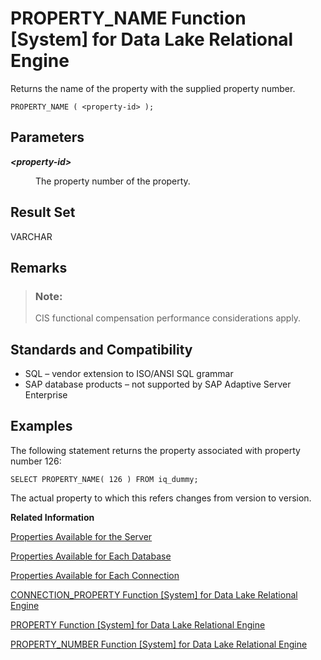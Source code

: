 <!-- loioa570a7e184f2101584578b1e641ba61b -->

# PROPERTY\_NAME Function \[System\] for Data Lake Relational Engine

Returns the name of the property with the supplied property number.



```
PROPERTY_NAME ( <property-id> );
```



<a name="loioa570a7e184f2101584578b1e641ba61b__iq_refbb_883"/>

## Parameters


<dl>
<dt><b>

*<property-id\>*

</b></dt>
<dd>

The property number of the property.



</dd>
</dl>



## Result Set

VARCHAR



<a name="loioa570a7e184f2101584578b1e641ba61b__section_pc3_s44_qbb"/>

## Remarks

> ### Note:  
> CIS functional compensation performance considerations apply.



<a name="loioa570a7e184f2101584578b1e641ba61b__iq_refbb_886"/>

## Standards and Compatibility

-   SQL – vendor extension to ISO/ANSI SQL grammar
-   SAP database products – not supported by SAP Adaptive Server Enterprise



<a name="loioa570a7e184f2101584578b1e641ba61b__iq_refbb_885"/>

## Examples

The following statement returns the property associated with property number 126:

```
SELECT PROPERTY_NAME( 126 ) FROM iq_dummy;
```

The actual property to which this refers changes from version to version.

**Related Information**  


[Properties Available for the Server](../properties-available-for-the-server-a52ea6d.md "Retrieve the value of a specific server property or the values of all server properties.")

[Properties Available for Each Database](../properties-available-for-each-database-a52f368.md "Retrieve the value of a specific database property or the values of all database properties. Database properties apply to an entire database.")

[Properties Available for Each Connection](../properties-available-for-each-connection-a52e243.md "Retrieve the value of a specific connection property or the values of all connection properties.")

[CONNECTION\_PROPERTY Function \[System\] for Data Lake Relational Engine](connection-property-function-system-for-data-lake-relational-engine-a53eeaf.md "Returns the value of a given connection property as a string.")

[PROPERTY Function \[System\] for Data Lake Relational Engine](property-function-system-for-data-lake-relational-engine-a56fa4d.md "Returns the value of the specified server-level property as a string.")

[PROPERTY\_NUMBER Function \[System\] for Data Lake Relational Engine](property-number-function-system-for-data-lake-relational-engine-a57131a.md "Returns the property number of the property with the supplied property name.")

